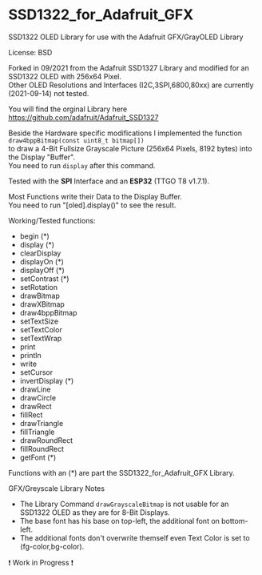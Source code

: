 # SSD1322_for_Adafruit_GFX
SSD1322 OLED Library for use with the Adafruit GFX/GrayOLED Library  
  
License: BSD  
  
Forked in 09/2021 from the Adafruit SSD1327 Library and modified for an SSD1322 OLED with 256x64 Pixel.  
Other OLED Resolutions and Interfaces (I2C,3SPI,6800,80xx) are currently (2021-09-14) not tested.  
  
You will find the orginal Library here https://github.com/adafruit/Adafruit_SSD1327  
  
Beside the Hardware specific modifications I implemented the function  
`draw4bppBitmap(const uint8_t bitmap[])`  
to draw a 4-Bit Fullsize Grayscale Picture (256x64 Pixels, 8192 bytes) into the Display "Buffer".  
You need to run `display` after this command.  
  
Tested with the **SPI** Interface and an **ESP32** (TTGO T8 v1.7.1).  
  
Most Functions write their Data to the Display Buffer.  
You need to run "[oled].display()" to see the result.  
  
Working/Tested functions:  
 * begin (*)
 * display (*)
 * clearDisplay
 * displayOn (*)
 * displayOff (*)
 * setContrast (*)
 * setRotation
 * drawBitmap
 * drawXBitmap
 * draw4bppBitmap
 * setTextSize
 * setTextColor
 * setTextWrap
 * print
 * println
 * write
 * setCursor
 * invertDisplay (*)
 * drawLine
 * drawCircle
 * drawRect
 * fillRect
 * drawTriangle
 * fillTriangle
 * drawRoundRect
 * fillRoundRect
 * getFont (*)
  
Functions with an  (*) are part the SSD1322_for_Adafruit_GFX Library.  
  
  
GFX/Greyscale Library Notes
 * The Library Command `drawGrayscaleBitmap` is not usable for an SSD1322 OLED as they are for 8-Bit Displays.  
 * The base font has his base on top-left, the additional font on bottom-left.  
 * The additional fonts don't overwrite themself even Text Color is set to (fg-color,bg-color).  
  
❗ Work in Progress ❗  

